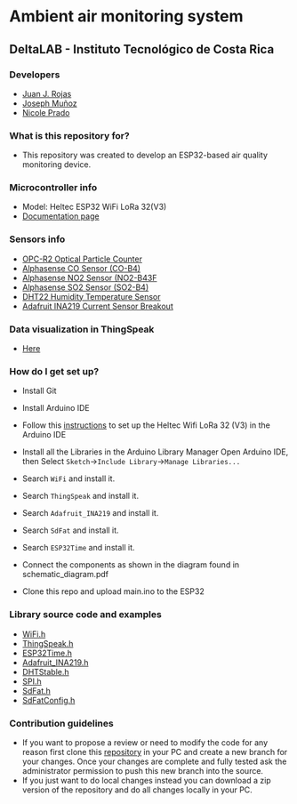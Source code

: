 Ambient air monitoring system
============
## DeltaLAB - Instituto Tecnológico de Costa Rica

### Developers

* [Juan J. Rojas](mailto:juan.rojas@itcr.ac.cr) 
* [Joseph Muñoz](mailto:munozcascante.j@estudiantec.cr)
* [Nicole Prado](mailto:nicoleprado@estudiantec.cr)

### What is this repository for? ###

* This repository was created to develop an ESP32-based air quality monitoring device.

### Microcontroller info

* Model: Heltec ESP32 WiFi LoRa 32(V3)
* [Documentation page](https://heltec.org/project/wifi-lora-32-v3/)

### Sensors info

* [OPC-R2 Optical Particle Counter](https://drive.google.com/file/d/1VDuOj8a8o7cUKEGa6ehXuCjHjkZSZghj/view?usp=drivesdk)
* [Alphasense CO Sensor (CO-B4)](https://drive.google.com/file/d/1JNV_i5KHD0BKV2ffySytdRTA-Bh3-L8U/view?usp=drive_link)
* [Alphasense NO2 Sensor (NO2-B43F](https://drive.google.com/file/d/1ekLD1FF8v9zRlR9MNiv1X1ECm4lZbT9F/view?usp=drive_link)
* [Alphasense SO2 Sensor (SO2-B4)](https://drive.google.com/file/d/1T6IZ1pmTH6bRZZzv0rK4N2md5-tMnQ_p/view?usp=drive_link)
* [DHT22 Humidity Temperature Sensor](https://drive.google.com/file/d/1V-DVVbrcwCpVjzvk9U7t66gLOcytCYI-/view?usp=drive_link)
* [Adafruit INA219 Current Sensor Breakout](https://cdn-shop.adafruit.com/datasheets/ina219.pdf)

### Data visualization in ThingSpeak

* [Here](https://thingspeak.com/channels/2363549)

### How do I get set up? ###

* Install Git
* Install Arduino IDE
* Follow this [instructions](https://docs.espressif.com/projects/arduino-esp32/en/latest/installing.html) to set up the Heltec Wifi LoRa 32 (V3) in the Arduino IDE
* Install all the Libraries in the Arduino Library Manager
Open Arduino IDE, then Select `Sketch`->`Include Library`->`Manage Libraries...`
* Search `WiFi` and install it.
* Search `ThingSpeak` and install it.
* Search `Adafruit_INA219` and install it.
* Search `SdFat` and install it.
* Search `ESP32Time` and install it.
  
* Connect the components as shown in the diagram found in schematic_diagram.pdf
* Clone this repo and upload main.ino to the ESP32

### Library source code and examples
* [WiFi.h](https://github.com/espressif/arduino-esp32/blob/master/libraries/WiFi)
* [ThingSpeak.h](https://github.com/mathworks/thingspeak-arduino/tree/master)
* [ESP32Time.h](https://github.com/fbiego/ESP32Time)
* [Adafruit_INA219.h](https://github.com/adafruit/Adafruit_INA219/tree/master)
* [DHTStable.h](https://github.com/RobTillaart/DHTstable)
* [SPI.h](https://github.com/PaulStoffregen/SPI)
* [SdFat.h](https://github.com/greiman/SdFat)
* [SdFatConfig.h](https://github.com/greiman/SdFat)

### Contribution guidelines ###

* If you want to propose a review or need to modify the code for any reason first clone this [repository](https://github.com/DeltaLabo/aams) in your PC and create a new branch for your changes. Once your changes are complete and fully tested ask the administrator permission to push this new branch into the source.
* If you just want to do local changes instead you can download a zip version of the repository and do all changes locally in your PC. 
